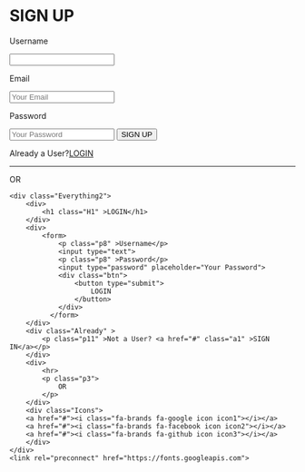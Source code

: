 <!DOCTYPE html>
<html lang="de">
<head>
    <meta charset="UTF-8">
    <meta name="viewport" content="width=device-width, initial-scale=1.0">
    <link rel="stylesheet" href="style.css">
    <script src="Main.js" ></script>
    <link rel="stylesheet" href="https://cdnjs.cloudflare.com/ajax/libs/font-awesome/6.4.2/css/all.min.css" integrity="sha512-z3gLpd7yknf1YoNbCzqRKc4qyor8gaKU1qmn+CShxbuBusANI9QpRohGBreCFkKxLhei6S9CQXFEbbKuqLg0DA==" crossorigin="anonymous" referrerpolicy="no-referrer" />
    <title>404-Error</title>
</head>
<body>
    <div class="Everything">
        <div>
            <h1>SIGN UP</h1>
        </div>
        <div>
            <form id="emailForm">
                <p>Username</p>
                <input type="text">
                <p class="p2" >Email</p>
                <input placeholder="Your Email" type="email" id="emailField" name="email" autocomplete="email">
                <p>Password</p>
                <input type="password" placeholder="Your Password">
                <button type="submit" >
                    SIGN UP
                </button>
              </form>  
        </div>
        <div>
            <p class="p1" >Already a User?<a href="#" class="a1" id="showEmail" >LOGIN</a></p>
        </div>
        <div>
            <hr>
            <p class="p3">
                OR
            </p>
        </div>
        <div class="Icons">
        <a href="#"><i class="fa-brands fa-google icon icon1"></i></a>
        <a href="#"><i class="fa-brands fa-facebook icon icon2"></i></a>
        <a href="#"><i class="fa-brands fa-github icon icon3"></i></a>
        </div>
    </div>

    <div class="Everything2">
        <div>
            <h1 class="H1" >LOGIN</h1>
        </div>
        <div>
            <form>
                <p class="p8" >Username</p>
                <input type="text">
                <p class="p8" >Password</p>
                <input type="password" placeholder="Your Password">
                <div class="btn">
                    <button type="submit">
                        LOGIN
                    </button>
                </div>
              </form>  
        </div>
        <div class="Already" >
            <p class="p11" >Not a User? <a href="#" class="a1" >SIGN IN</a></p>
        </div>
        <div>
            <hr>
            <p class="p3">
                OR
            </p>
        </div>
        <div class="Icons">
        <a href="#"><i class="fa-brands fa-google icon icon1"></i></a>
        <a href="#"><i class="fa-brands fa-facebook icon icon2"></i></a>
        <a href="#"><i class="fa-brands fa-github icon icon3"></i></a>
        </div>
    </div>
    <link rel="preconnect" href="https://fonts.googleapis.com">
<link rel="preconnect" href="https://fonts.gstatic.com" crossorigin>
<link href="https://fonts.googleapis.com/css2?family=Barlow:ital@1&family=Inter:wght@300;400&family=Lato:ital@0;1&family=Onest:wght@300;400;500&family=Open+Sans:wght@400;800&family=Oswald&family=Pixelify+Sans:wght@400;500;600&family=Poppins&family=Raleway:wght@300&family=Roboto:ital,wght@0,300;0,400;0,500;1,300;1,400&display=swap" rel="stylesheet">
</body>
</html>
